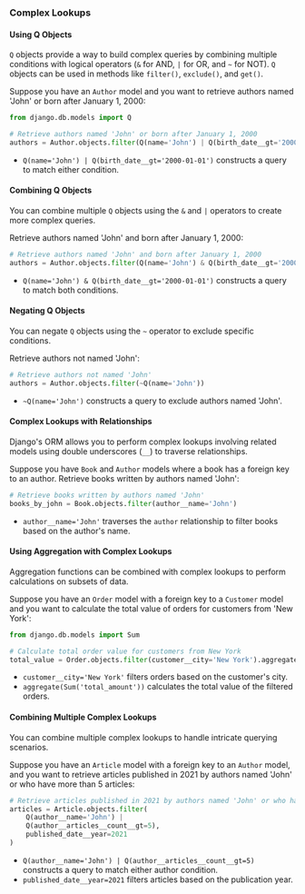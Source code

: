 ### Complex Lookups

#### Using Q Objects

`Q` objects provide a way to build complex queries by combining multiple conditions with logical operators (`&` for AND, `|` for OR, and `~` for NOT). `Q` objects can be used in methods like `filter()`, `exclude()`, and `get()`.

Suppose you have an `Author` model and you want to retrieve authors named 'John' or born after January 1, 2000:

```python
from django.db.models import Q

# Retrieve authors named 'John' or born after January 1, 2000
authors = Author.objects.filter(Q(name='John') | Q(birth_date__gt='2000-01-01'))
```

- `Q(name='John') | Q(birth_date__gt='2000-01-01')` constructs a query to match either condition.

#### Combining Q Objects

You can combine multiple `Q` objects using the `&` and `|` operators to create more complex queries.

Retrieve authors named 'John' and born after January 1, 2000:

```python
# Retrieve authors named 'John' and born after January 1, 2000
authors = Author.objects.filter(Q(name='John') & Q(birth_date__gt='2000-01-01'))
```

- `Q(name='John') & Q(birth_date__gt='2000-01-01')` constructs a query to match both conditions.

#### Negating Q Objects

You can negate `Q` objects using the `~` operator to exclude specific conditions.

Retrieve authors not named 'John':

```python
# Retrieve authors not named 'John'
authors = Author.objects.filter(~Q(name='John'))
```

- `~Q(name='John')` constructs a query to exclude authors named 'John'.

#### Complex Lookups with Relationships

Django's ORM allows you to perform complex lookups involving related models using double underscores (`__`) to traverse relationships.

Suppose you have `Book` and `Author` models where a book has a foreign key to an author. Retrieve books written by authors named 'John':

```python
# Retrieve books written by authors named 'John'
books_by_john = Book.objects.filter(author__name='John')
```

- `author__name='John'` traverses the `author` relationship to filter books based on the author's name.

#### Using Aggregation with Complex Lookups

Aggregation functions can be combined with complex lookups to perform calculations on subsets of data.

Suppose you have an `Order` model with a foreign key to a `Customer` model and you want to calculate the total value of orders for customers from 'New York':

```python
from django.db.models import Sum

# Calculate total order value for customers from New York
total_value = Order.objects.filter(customer__city='New York').aggregate(Sum('total_amount'))
```

- `customer__city='New York'` filters orders based on the customer's city.
- `aggregate(Sum('total_amount'))` calculates the total value of the filtered orders.

#### Combining Multiple Complex Lookups

You can combine multiple complex lookups to handle intricate querying scenarios.

Suppose you have an `Article` model with a foreign key to an `Author` model, and you want to retrieve articles published in 2021 by authors named 'John' or who have more than 5 articles:

```python
# Retrieve articles published in 2021 by authors named 'John' or who have more than 5 articles
articles = Article.objects.filter(
    Q(author__name='John') |
    Q(author__articles__count__gt=5),
    published_date__year=2021
)
```

- `Q(author__name='John') | Q(author__articles__count__gt=5)` constructs a query to match either author condition.
- `published_date__year=2021` filters articles based on the publication year.
